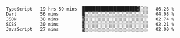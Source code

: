 <!--START_SECTION:waka-->
```text
TypeScript   19 hrs 59 mins  █████████████████████▓░░░   86.26 % 
Dart         56 mins         █░░░░░░░░░░░░░░░░░░░░░░░░   04.08 % 
JSON         38 mins         ▓░░░░░░░░░░░░░░░░░░░░░░░░   02.74 % 
SCSS         30 mins         ▓░░░░░░░░░░░░░░░░░░░░░░░░   02.21 % 
JavaScript   27 mins         ▓░░░░░░░░░░░░░░░░░░░░░░░░   02.00 % 
```
<!--END_SECTION:waka-->